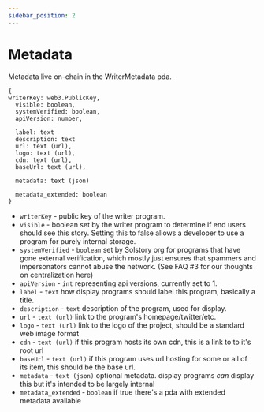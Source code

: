 ```yaml
---
sidebar_position: 2
---
```


# Metadata

Metadata live on-chain in the WriterMetadata pda.

```
{
writerKey: web3.PublicKey,
  visible: boolean,
  systemVerified: boolean,
  apiVersion: number,

  label: text
  description: text
  url: text (url),
  logo: text (url),
  cdn: text (url),
  baseUrl: text (url),

  metadata: text (json)

  metadata_extended: boolean
}
```

- `writerKey` - public key of the writer program.
- `visible` - boolean set by the writer program to determine if end users should see this story. Setting this to false allows a developer to use a program for purely internal storage.
- `systemVerified` - `boolean` set by Solstory org for programs that have gone external verification, which mostly just ensures that spammers and impersonators cannot abuse the network. (See FAQ #3 for our thoughts on centralization here)
- `apiVersion` - `int` representing api versions, currently set to 1.
- `label` - `text` how display programs should label this program, basically a title.
- `description` - `text` description of the program, used for display.
- `url` - `text (url)` link to the program's homepage/twitter/etc.
- `logo` - `text (url)` link to the logo of the project, should be a standard web image format
- `cdn` - `text (url)` if this program hosts its own cdn, this is a link to to it's root url
- `baseUrl` - `text (url)` if this program uses url hosting for some or all of its item, this should be the base url.
- `metadata` - `text (json)` optional metadata. display programs *can* display this but it's intended to be largely internal
- `metadata_extended` - `boolean` if true there's a pda with extended metadata available

